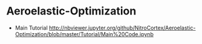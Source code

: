# Aeroelastic-Optimization


* Main Tutorial http://nbviewer.jupyter.org/github/NitroCortex/Aeroelastic-Optimization/blob/master/Tutorial/Main%20Code.ipynb
